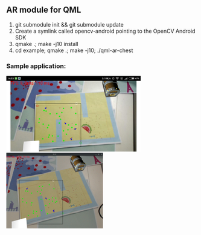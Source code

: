 ## AR module for QML

1. git submodule init && git submodule update
2. Create a symlink called opencv-android pointing to the OpenCV Android SDK
3. qmake .; make -j10 install
4. cd example; qmake .; make -j10; ./qml-ar-chest


### Sample application:
<p><img src="/example/screenshot_android.jpg?raw=true" height="200" alt="Sample application on Android" />
<img src="/example/screenshot_desktop.jpg?raw=true" height="200" alt="Sample application on Desktop" /></p>
